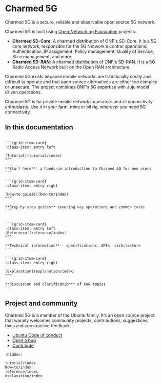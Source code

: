 # Charmed 5G

Charmed 5G is a secure, reliable and observable open source 5G network.

Charmed 5G is built using [Open Networking Foundation](https://opennetworking.org/) projects:
- **Charmed SD-Core**: A charmed distribution of ONF's SD-Core. It is a 5G core network, responsible for the 5G Network's control operations: Authentication, IP assignment, Policy management, Quality of Service, Slice management, and more.
- **Charmed SD-RAN**: A charmed distribution of ONF's SD-RAN. It is a 5G Radio Access Network built on the Open RAN architecture.

Charmed 5G exists because mobile networks are traditionally costly and difficult to operate and that open source alternatives are either too complex or unsecure. The project combines ONF's 5G expertise with Juju model driven operations.

Charmed 5G is for private mobile networks operators and all connectivity enthusiasts. Use it in your farm, mine or oil rig, wherever you need 5G connectivity.

## In this documentation

````{grid} 1 1 2 2

```{grid-item-card}
:class-item: entry left

[Tutorial](tutorial/index)
^^^

**Start here**: a hands-on introduction to Charmed 5G for new users
```

```{grid-item-card}
:class-item: entry right

[How-to guides](how-to/index)
^^^

**Step-by-step guides** covering key operations and common tasks
```

````


````{grid} 1 1 2 2

```{grid-item-card}
:class-item: entry left
[Reference](reference/index)
^^^

**Technical information** - specifications, APIs, architecture
```

```{grid-item-card}
:class-item: entry right

[Explanation](explanation/index)
^^^

**Discussion and clarification** of key topics
```

````

## Project and community

Charmed 5G is a member of the Ubuntu family. It’s an open source project that warmly welcomes community projects, contributions, suggestions, fixes and constructive feedback.

- [Ubuntu Code of conduct](https://ubuntu.com/community/ethos/code-of-conduct)
- [Open a bug](https://github.com/canonical/charmed-5g/issues)
- [Contribute](https://github.com/canonical/charmed-5g/)

```{toctree}
:hidden:

tutorial/index
how-to/index
reference/index
explanation/index
```
